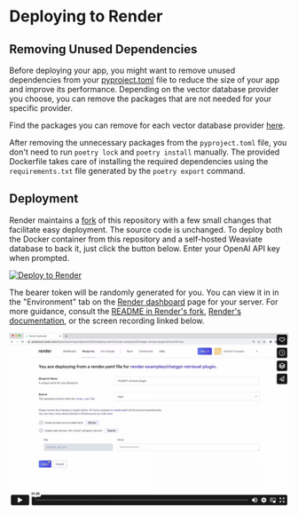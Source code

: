# Deploying to Render

## Removing Unused Dependencies

Before deploying your app, you might want to remove unused dependencies from your [pyproject.toml](/pyproject.toml) file to reduce the size of your app and improve its performance. Depending on the vector database provider you choose, you can remove the packages that are not needed for your specific provider.

Find the packages you can remove for each vector database provider [here](removing-unused-dependencies.md).

After removing the unnecessary packages from the `pyproject.toml` file, you don't need to run `poetry lock` and `poetry install` manually. The provided Dockerfile takes care of installing the required dependencies using the `requirements.txt` file generated by the `poetry export` command.

## Deployment

Render maintains a [fork](https://github.com/render-examples/chatgpt-retrieval-plugin/) of this repository with a few small changes that facilitate easy deployment. The source code is unchanged. To deploy both the Docker container from this repository and a self-hosted Weaviate database to back it, just click the button below. Enter your OpenAI API key when prompted.

[<img src="https://render.com/images/deploy-to-render-button.svg" alt="Deploy to Render" />](https://render.com/deploy?repo=https://github.com/render-examples/chatgpt-retrieval-plugin/tree/main)

The bearer token will be randomly generated for you. You can view it in in the "Environment" tab on the [Render dashboard](https://dashboard.render.com) page for your server. For more guidance, consult the [README in Render's fork](https://github.com/render-examples/chatgpt-retrieval-plugin/blob/main/README.md), [Render's documentation](https://render.com/docs), or the screen recording linked below.

[![Deploy to Render screen recording](render-thumbnail.png)](https://vimeo.com/823610578)
